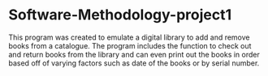 # Software-Methodology-project1
This program was created to emulate a digital library to add and remove books from a catalogue. The program includes the function to check out and
return books from the library and can even print out the books in order based off of varying factors such as date of the books or by serial
number.
